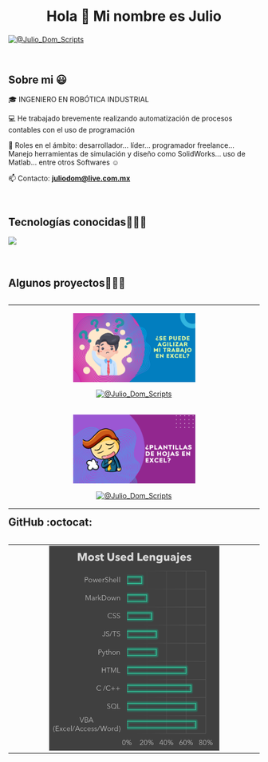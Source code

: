 <h1 align="center">Hola 👋  Mi nombre es Julio </h1> 

<p align="left">
  <a href="https://www.youtube.com/@Julio_Dom_Scripts" target="blank"><img align="center" src="https://img.shields.io/badge/YouTube-FF0000?style=for-the-badge&logo=youtube&logoColor=white" alt="@Julio_Dom_Scripts"  /></a>
  </p>
<br>
<h2>Sobre mi 😃</h2>
<!--Intro start-->

<p align="left">
🎓 INGENIERO EN ROBÓTICA INDUSTRIAL

💻 He trabajado brevemente realizando automatización de procesos contables con el uso de programación

📝 Roles en el ámbito: desarrollador... líder... programador freelance... Manejo herramientas de simulación y diseño como SolidWorks... uso de Matlab... entre otros Softwares ☺️

📫 Contacto: **juliodom@live.com.mx**
<!--Intro end-->
  </p>
<br>

<h2 >Tecnologías conocidas👨🏻‍💻</h2>
<!--tech stack icons-->
<p align="left">
  <a href="https://skillicons.dev">
    <img src="https://skillicons.dev/icons?i=androidstudio,c,cs,cpp,dart,flutter,py,css,html,js,mysql,sqlite,arduino,git,github,vscode,matlab,obsidian,ai,ps&perline=12" />
  </a>
</p>
<br>
<!-------------------------->
<div id="proyectos">
<h2 >Algunos proyectos👨🏻‍💻</h2>

<table align="left">
  <tr border="none">
    <td width="25%" align="center">
      <p align="center">
        <a href="https://www.youtube.com/watch?v=IYkYn2n_Buk&t=1s" title="Go to Source">
          <img align="center" width="50%" src="https://raw.githubusercontent.com/JUL10-CHARL3S-83NN1G/Im-genes_varias/main/Captura%20de%20pantalla%202025-10-14%20104144.png" alt="VIDEO" />
        </a>
      </p>
      <p align="center">
        <a href="https://www.youtube.com/watch?v=IYkYn2n_Buk&t=1s" target="_blank">
          <img align="center" src="https://img.shields.io/badge/YouTube-FF0000?style=for-the-badge&logo=youtube&logoColor=white" alt="@Julio_Dom_Scripts" />
        </a>
      </p>
    </td>
  </tr>

  <tr border="none">
    <td width="25%" align="center">
      <p align="center">
        <a href="https://www.youtube.com/watch?v=tbAQ7cb7F9U" title="Go to Source">
          <img align="center" width="50%" src="https://raw.githubusercontent.com/JUL10-CHARL3S-83NN1G/Im-genes_varias/refs/heads/main/Miniatura3.png" alt="VIDEO" />
        </a>
      </p>
      <p align="center">
        <a href="https://www.youtube.com/watch?v=tbAQ7cb7F9U" target="_blank">
          <img align="center" src="https://img.shields.io/badge/YouTube-FF0000?style=for-the-badge&logo=youtube&logoColor=white" alt="@Julio_Dom_Scripts" />
        </a>
      </p>
    </td>
  </tr>
  
</table>

</tr>
</table>
  </div>
<br>
<br><br>
<br>
<br><br><br>
<br><br>


<h2>GitHub :octocat:</h2>
<!--- stats & Trophy (start) -->
<p align="center">
  <!--- stats (start) -->
<table align="left">
<tr border="none">
<!--<td width="60%" align="center">
-->
<!--  <img  align="center"  src="https://github-readme-stats.vercel.app/api?username=unsimpledev&theme=dark&show_icons=true&count_private=true" />
  <br></br> -->
  <!-- <img  title="🔥 Get streak stats for your profile at git.io/streak-stats" alt="Mark streak" src="https://github-readme-streak-stats.herokuapp.com/?user=JUL10-CHARL3S-83NN1G&theme=dark&hide_border=false" />
  -->
  <!--
</td>
-->
<td width="40%" align="center">

  <img  align="center" width="70%" src="https://raw.githubusercontent.com/JUL10-CHARL3S-83NN1G/Im-genes_varias/refs/heads/main/Lengaujes_nivel.png"/>

  </td>
</tr>
</table>
<!--- stats (end) -->

</p>        
<!--- stats (end) -->
